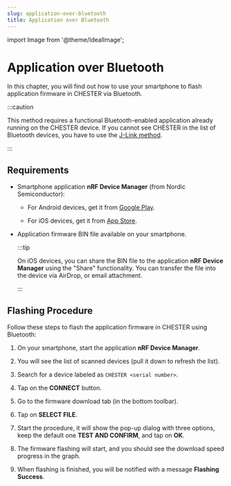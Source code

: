 ```yaml
---
slug: application-over-bluetooth
title: Application over Bluetooth
---
```

import Image from '@theme/IdealImage';

# Application over Bluetooth

In this chapter, you will find out how to use your smartphone to flash application firmware in CHESTER via Bluetooth.

:::caution

This method requires a functional Bluetooth-enabled application already running on the CHESTER device. If you cannot see CHESTER in the list of Bluetooth devices, you have to use the [J-Link method](./app-j-link.md).

:::

## Requirements

* Smartphone application **nRF Device Manager** (from Nordic Semiconductor):

  * For Android devices, get it from [Google Play](https://play.google.com/store/apps/details?id=no.nordicsemi.android.nrfconnectdevicemanager&hl=en&gl=US).

  * For iOS devices, get it from [App Store](https://apps.apple.com/us/app/nrf-connect-device-manager/id1519423539).

* Application firmware BIN file available on your smartphone.

  :::tip

  On iOS devices, you can share the BIN file to the application **nRF Device Manager** using the "Share" functionality. You can transfer the file into the device via AirDrop, or email attachment.

  :::

## Flashing Procedure

Follow these steps to flash the application firmware in CHESTER using Bluetooth:

<!-- TODO This is a blind shot and needs refactoring - probably when HARDWARIO Manager is out -->

1. On your smartphone, start the application **nRF Device Manager**.

1. You will see the list of scanned devices (pull it down to refresh the list).

1. Search for a device labeled as `CHESTER <serial number>`.

1. Tap on the **CONNECT** button.

1. Go to the firmware download tab (in the bottom toolbar).

1. Tap on **SELECT FILE**.

1. Start the procedure, it will show the pop-up dialog with three options, keep the default one **TEST AND CONFIRM**, and tap on **OK**.

1. The firmware flashing will start, and you should see the download speed progress in the graph.

1. When flashing is finished, you will be notified with a message **Flashing Success**.
